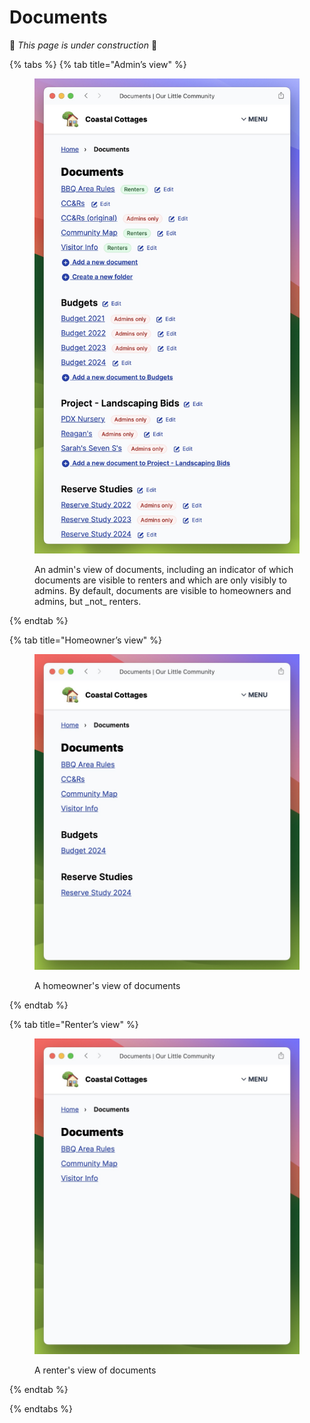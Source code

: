 # Documents

🚧 _This page is under construction_ 🚧

{% tabs %}
{% tab title="Admin’s view" %}
<figure><img src=".gitbook/assets/documents-admin.jpeg" alt=""><figcaption><p>An admin's view of documents, including an indicator of which documents are visible to renters and which are only visibly to admins. By default, documents are visible to homeowners and admins, but _not_ renters.</p></figcaption></figure>
{% endtab %}

{% tab title="Homeowner’s view" %}
<figure><img src=".gitbook/assets/documents-owner.jpeg" alt=""><figcaption><p>A homeowner's view of documents</p></figcaption></figure>
{% endtab %}

{% tab title="Renter’s view" %}
<figure><img src=".gitbook/assets/documents-renter.jpeg" alt=""><figcaption><p>A renter's view of documents</p></figcaption></figure>
{% endtab %}

{% endtabs %}

